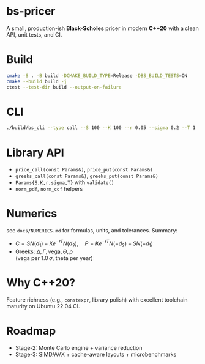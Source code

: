 # bs-pricer

A small, production-ish **Black-Scholes** pricer in modern **C++20** with a clean API, unit tests, and CI. 

# Build
```bash
cmake -S . -B build -DCMAKE_BUILD_TYPE=Release -DBS_BUILD_TESTS=ON
cmake --build build -j
ctest --test-dir build --output-on-failure
```

# CLI
```bash
./build/bs_cli --type call --S 100 --K 100 --r 0.05 --sigma 0.2 --T 1
```

# Library API
* `price_call(const Params&)`, `price_put(const Params&)`
* `greeks_call(const Params&)`, `greeks_put(const Params&)`
* `Params{S,K,r,sigma,T}` with `validate()`
* `norm_pdf`, `norm_cdf` helpers

# Numerics
see `docs/NUMERICS.md` for formulas, units, and tolerances. Summary:
- $C = S N(d_1) - K e^{-rT} N(d_2), \quad P = K e^{-rT} N(-d_2) - S N(-d_1)$
- Greeks: $\Delta, \Gamma, \text{vega}, \Theta, \rho$  
  (vega per $1.0 \, \sigma$, theta per year)

# Why C++20?
Feature richness (e.g., `constexpr`, library polish) with excellent toolchain maturity on Ubuntu 22.04 CI.

# Roadmap
* Stage-2: Monte Carlo engine + variance reduction
* Stage-3: SIMD/AVX + cache-aware layouts + microbenchmarks